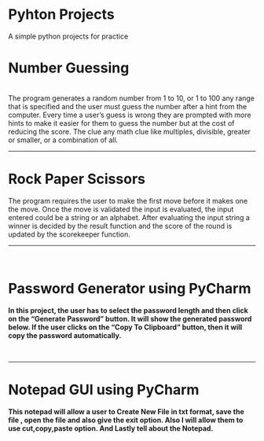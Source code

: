# Pyhton Projects
 A simple python projects for practice
<p> <B><H1> Number Guessing</H1> </b> <br>
  The program generates a random number from 1 to 10, or 1 to 100 any range that is specified and the user must guess the number after a hint from the computer. Every time a user’s guess is wrong they are prompted with more hints to make it easier for them to guess the number but at the cost of reducing the score. The clue any math clue like multiples, divisible, greater or smaller, or a combination of all. 
 </p>

<hr>

<p><b><H1>Rock Paper Scissors</H1>
</b>
 The program requires the user to make the first move before it makes one the move. Once the move is validated the input is evaluated, the input entered could be a string or an alphabet. After evaluating the input string a winner is decided by the result function and the score of the round is updated by the scorekeeper function. 
</p>
<hr>
<br>
<p><b><H1>Password Generator using PyCharm </H1><b>
 In this project, the user has to select the password length and then click on the “Generate Password” button. It will show the generated password below. If the user clicks on the “Copy To Clipboard” button, then it will copy the password automatically.</p>
 <br>
 <hr>
 <p><b><h1>Notepad GUI using PyCharm </h1></b>
 This notepad will allow a user to Create New File in txt format, save the file , open the file and also give the exit option. Also I will allow them to use cut,copy,paste option. And Lastly tell about the Notepad.
 </p>
